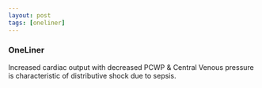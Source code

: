 ```yaml
---
layout: post
tags: [oneliner]
---
```



### OneLiner

Increased cardiac output with decreased PCWP & Central Venous pressure is characteristic of distributive shock due to sepsis.
